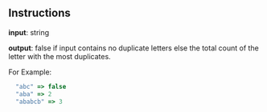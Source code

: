 ## Instructions

**input**: string

**output**: false if input contains no duplicate letters else
the total count of the letter with the most
duplicates.

For Example:

```js
  "abc" => false
  "aba" => 2
  "ababcb" => 3
```
